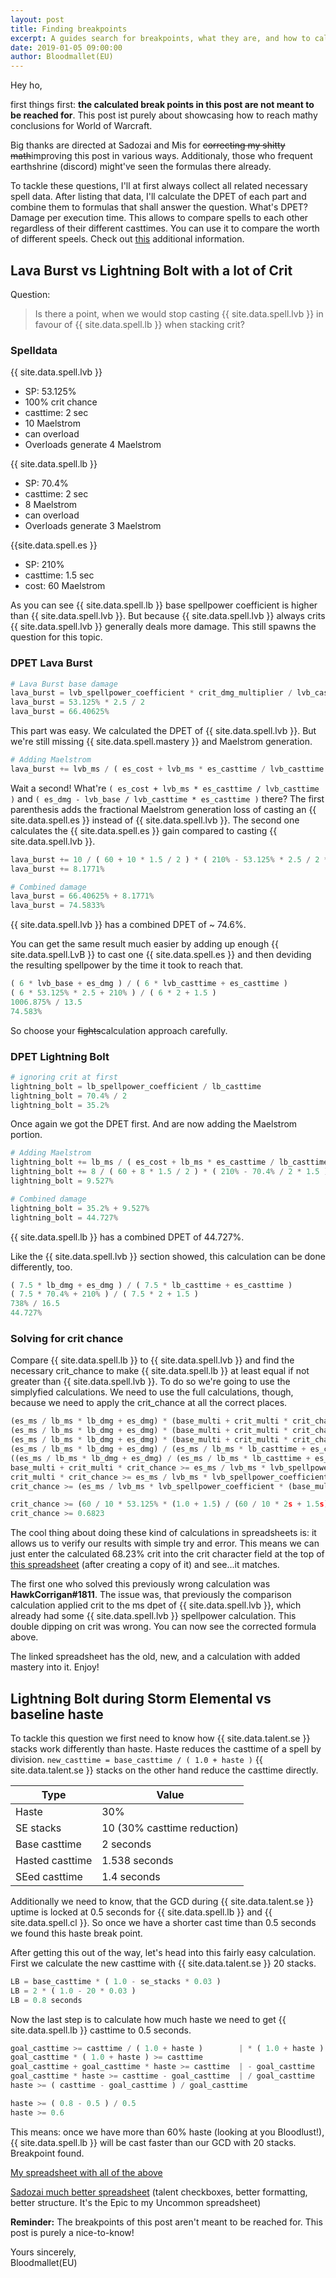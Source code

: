 ```yaml
---
layout: post
title: Finding breakpoints
excerpt: A guides search for breakpoints, what they are, and how to calculate them
date: 2019-01-05 09:00:00
author: Bloodmallet(EU)
---
```


Hey ho,

first things first: **the calculated break points in this post are not meant to be reached for**.
This post ist purely about showcasing how to reach mathy conclusions for World of Warcraft.

Big thanks are directed at Sadozai and Mis for ~~correcting my shitty math~~improving this post in various ways.
Additionaly, those who frequent earthshrine (discord) might've seen the formulas there already.

To tackle these questions, I'll at first always collect all related necessary spell data.
After listing that data, I'll calculate the DPET of each part and combine them to formulas that shall answer the question.
What's DPET? Damage per execution time.
This allows to compare spells to each other regardless of their different casttimes.
You can use it to compare the worth of different speels.
Check out [this](https://www.altered-time.com/forum/viewtopic.php?t=246) additional information.



## Lava Burst vs Lightning Bolt with a lot of Crit

Question:
> Is there a point, when we would stop casting {{ site.data.spell.lvb }} in favour of {{ site.data.spell.lb }} when stacking crit?


### Spelldata

{{ site.data.spell.lvb }}
- SP: 53.125%
- 100% crit chance
- casttime: 2 sec
- 10 Maelstrom
- can overload
- Overloads generate 4 Maelstrom

{{ site.data.spell.lb }}
- SP: 70.4%
- casttime: 2 sec
- 8 Maelstrom
- can overload
- Overloads generate 3 Maelstrom

{{site.data.spell.es }}
- SP: 210%
- casttime: 1.5 sec
- cost: 60 Maelstrom

As you can see {{ site.data.spell.lb }} base spellpower coefficient is higher than {{ site.data.spell.lvb }}.
But because {{ site.data.spell.lvb }} always crits {{ site.data.spell.lvb }} generally deals more damage.
This still spawns the question for this topic.


### DPET Lava Burst

```python
# Lava Burst base damage
lava_burst = lvb_spellpower_coefficient * crit_dmg_multiplier / lvb_casttime
lava_burst = 53.125% * 2.5 / 2
lava_burst = 66.40625%
```

This part was easy. We calculated the DPET of {{ site.data.spell.lvb }}.
But we're still missing {{ site.data.spell.mastery }} and Maelstrom generation.

```python
# Adding Maelstrom
lava_burst += lvb_ms / ( es_cost + lvb_ms * es_casttime / lvb_casttime ) * ( es_dmg - lvb_base / lvb_casttime * es_casttime ) / lvb_casttime
```

Wait a second! What're `( es_cost + lvb_ms * es_casttime / lvb_casttime )` and `( es_dmg - lvb_base / lvb_casttime * es_casttime )` there?
The first parenthesis adds the fractional Maelstrom generation loss of casting an {{ site.data.spell.es }} instead of {{ site.data.spell.lvb }}.
The second one calculates the {{ site.data.spell.es }} gain compared to casting {{ site.data.spell.lvb }}.

```python
lava_burst += 10 / ( 60 + 10 * 1.5 / 2 ) * ( 210% - 53.125% * 2.5 / 2 * 1.5 ) / 2
lava_burst += 8.1771%

# Combined damage
lava_burst = 66.40625% + 8.1771%
lava_burst = 74.5833%
```

{{ site.data.spell.lvb }} has a combined DPET of ~ 74.6%.

You can get the same result much easier by adding up enough {{ site.data.spell.LvB }} to cast one {{ site.data.spell.es }} and then deviding the resulting spellpower by the time it took to reach that.

```python
( 6 * lvb_base + es_dmg ) / ( 6 * lvb_casttime + es_casttime )
( 6 * 53.125% * 2.5 + 210% ) / ( 6 * 2 + 1.5 )
1006.875% / 13.5
74.583%
```

So choose your ~~fights~~calculation approach carefully.


### DPET Lightning Bolt

```python
# ignoring crit at first
lightning_bolt = lb_spellpower_coefficient / lb_casttime
lightning_bolt = 70.4% / 2
lightning_bolt = 35.2%
```

Once again we got the DPET first. And are now adding the Maelstrom portion.

```python
# Adding Maelstrom
lightning_bolt += lb_ms / ( es_cost + lb_ms * es_casttime / lb_casttime ) * ( es_dmg - lb_dmg / lb_casttime * es_casttime ) / lb_casttime
lightning_bolt += 8 / ( 60 + 8 * 1.5 / 2 ) * ( 210% - 70.4% / 2 * 1.5 ) / 2
lightning_bolt = 9.527%

# Combined damage
lightning_bolt = 35.2% + 9.527%
lightning_bolt = 44.727%
```
{{ site.data.spell.lb }} has a combined DPET of 44.727%.

Like the {{ site.data.spell.lvb }} section showed, this calculation can be done differently, too.

```python
( 7.5 * lb_dmg + es_dmg ) / ( 7.5 * lb_casttime + es_casttime )
( 7.5 * 70.4% + 210% ) / ( 7.5 * 2 + 1.5 )
738% / 16.5
44.727%
```


### Solving for crit chance

Compare {{ site.data.spell.lb }} to {{ site.data.spell.lvb }} and find the necessary crit_chance to make {{ site.data.spell.lb }} at least equal if not greater than {{ site.data.spell.lvb }}. To do so we're going to use the simplyfied calculations. We need to use the full calculations, though, because we need to apply the crit_chance at all the correct places.

```python
(es_ms / lb_ms * lb_dmg + es_dmg) * (base_multi + crit_multi * crit_chance) / (es_ms / lb_ms * lb_casttime + es_casttime) >= (es_ms / lvb_ms * lvb_spellpower_coefficient * (base_multi + crit_multi) + es_dmg * (base_multi + crit_multi * crit_chance)) / (es_ms / lvb_ms * lvb_casttime + es_casttime)
(es_ms / lb_ms * lb_dmg + es_dmg) * (base_multi + crit_multi * crit_chance) / (es_ms / lb_ms * lb_casttime + es_casttime) >= es_ms / lvb_ms * lvb_spellpower_coefficient * (base_multi + crit_multi) / (es_ms / lvb_ms * lvb_casttime + es_casttime) + es_dmg * (base_multi + crit_multi * crit_chance) / (es_ms / lvb_ms * lvb_casttime + es_casttime)
(es_ms / lb_ms * lb_dmg + es_dmg) * (base_multi + crit_multi * crit_chance) / (es_ms / lb_ms * lb_casttime + es_casttime) - es_dmg * (base_multi + crit_multi * crit_chance) / (es_ms / lvb_ms * lvb_casttime + es_casttime) >= es_ms / lvb_ms * lvb_spellpower_coefficient * (base_multi + crit_multi) / (es_ms / lvb_ms * lvb_casttime + es_casttime)
(es_ms / lb_ms * lb_dmg + es_dmg) / (es_ms / lb_ms * lb_casttime + es_casttime) * (base_multi + crit_multi * crit_chance) - es_dmg / (es_ms / lvb_ms * lvb_casttime + es_casttime) * (base_multi + crit_multi * crit_chance) >= es_ms / lvb_ms * lvb_spellpower_coefficient * (base_multi + crit_multi) / (es_ms / lvb_ms * lvb_casttime + es_casttime)
((es_ms / lb_ms * lb_dmg + es_dmg) / (es_ms / lb_ms * lb_casttime + es_casttime) - es_dmg / (es_ms / lvb_ms * lvb_casttime + es_casttime)) * (base_multi + crit_multi * crit_chance) >= es_ms / lvb_ms * lvb_spellpower_coefficient * (base_multi + crit_multi) / (es_ms / lvb_ms * lvb_casttime + es_casttime)
base_multi + crit_multi * crit_chance >= es_ms / lvb_ms * lvb_spellpower_coefficient * (base_multi + crit_multi) / (es_ms / lvb_ms * lvb_casttime + es_casttime) / ((es_ms / lb_ms * lb_dmg + es_dmg) / (es_ms / lb_ms * lb_casttime + es_casttime) - es_dmg / (es_ms / lvb_ms * lvb_casttime + es_casttime))
crit_multi * crit_chance >= es_ms / lvb_ms * lvb_spellpower_coefficient * (base_multi + crit_multi) / (es_ms / lvb_ms * lvb_casttime + es_casttime) / ((es_ms / lb_ms * lb_dmg + es_dmg) / (es_ms / lb_ms * lb_casttime + es_casttime) - es_dmg / (es_ms / lvb_ms * lvb_casttime + es_casttime)) - base_multi
crit_chance >= (es_ms / lvb_ms * lvb_spellpower_coefficient * (base_multi + crit_multi) / (es_ms / lvb_ms * lvb_casttime + es_casttime) / ((es_ms / lb_ms * lb_dmg + es_dmg) / (es_ms / lb_ms * lb_casttime + es_casttime) - es_dmg / (es_ms / lvb_ms * lvb_casttime + es_casttime)) - base_multi) / crit_multi

crit_chance >= (60 / 10 * 53.125% * (1.0 + 1.5) / (60 / 10 * 2s + 1.5s) / ((60 / 8 * 70.4% + 210%) / (60 / 8 * 2s + 1.5s) - 210% / (60 / 10 * 2s + 1.5s)) - 1.0) / 1.5
crit_chance >= 0.6823
```

The cool thing about doing these kind of calculations in spreadsheets is: it allows us to verify our results with simple try and error.
This means we can just enter the calculated 68.23% crit into the crit character field at the top of [this spreadsheet](https://docs.google.com/spreadsheets/d/1NcGxqrBb_vGMYm0TgDsWoaIIKkEtiLR-hXJFmzXvmJQ/edit#gid=0) (after creating a copy of it) and see...it matches.

The first one who solved this previously wrong calculation was **HawkCorrigan#1811**. The issue was, that previously the comparison calculation applied crit to the ms dpet of {{ site.data.spell.lvb }}, which already had some {{ site.data.spell.lvb }} spellpower calculation. This double dipping on crit was wrong. You can now see the corrected formula above.

The linked spreadsheet has the old, new, and a calculation with added mastery into it. Enjoy!


## Lightning Bolt during Storm Elemental vs baseline haste

To tackle this question we first need to know how {{ site.data.talent.se }} stacks work differently than haste.
Haste reduces the casttime of a spell by division. `new_casttime = base_casttime / ( 1.0 + haste )`
{{ site.data.talent.se }} stacks on the other hand reduce the casttime directly.

Type | Value
--- | ---
Haste | 30%
SE stacks | 10 (30% casttime reduction)
Base casttime | 2 seconds
Hasted casttime | 1.538 seconds
SEed casttime | 1.4 seconds

Additionally we need to know, that the GCD during {{ site.data.talent.se }} uptime is locked at 0.5 seconds for {{ site.data.spell.lb }} and {{ site.data.spell.cl }}. So once we have a shorter cast time than 0.5 seconds we found this haste break point.

After getting this out of the way, let's head into this fairly easy calculation. First we calculate the new casttime with {{ site.data.talent.se }} 20 stacks.

```python
LB = base_casttime * ( 1.0 - se_stacks * 0.03 )
LB = 2 * ( 1.0 - 20 * 0.03 )
LB = 0.8 seconds
```
Now the last step is to calculate how much haste we need to get {{ site.data.spell.lb }} casttime to 0.5 seconds.

```python
goal_casttime >= casttime / ( 1.0 + haste )        | * ( 1.0 + haste )
goal_casttime * ( 1.0 + haste ) >= casttime
goal_casttime + goal_casttime * haste >= casttime  | - goal_casttime
goal_casttime * haste >= casttime - goal_casttime  | / goal_casttime
haste >= ( casttime - goal_casttime ) / goal_casttime

haste >= ( 0.8 - 0.5 ) / 0.5
haste >= 0.6
```

This means: once we have more than 60% haste (looking at you Bloodlust!), {{ site.data.spell.lb }} will be cast faster than our GCD with 20 stacks.
Breakpoint found.

[My spreadsheet with all of the above](https://docs.google.com/spreadsheets/d/1NcGxqrBb_vGMYm0TgDsWoaIIKkEtiLR-hXJFmzXvmJQ/edit#gid=0)

[Sadozai much better spreadsheet](https://docs.google.com/spreadsheets/d/1cyYenNF4qBuWGaYkXg17h6oBb1ReeTAIPdJI8PmFzGI) (talent checkboxes, better formatting, better structure. It's the Epic to my Uncommon spreadsheet)

**Reminder:** The breakpoints of this post aren't meant to be reached for. This post is purely a nice-to-know!

Yours sincerely,<br/>
Bloodmallet(EU)
